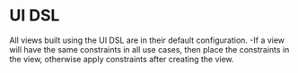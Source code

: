 #  UI DSL

All views built using the UI DSL are in their default configuration. 
-If a view will have the same constraints in all use cases, then place the constraints in the view, otherwise apply constraints after creating the view. 

